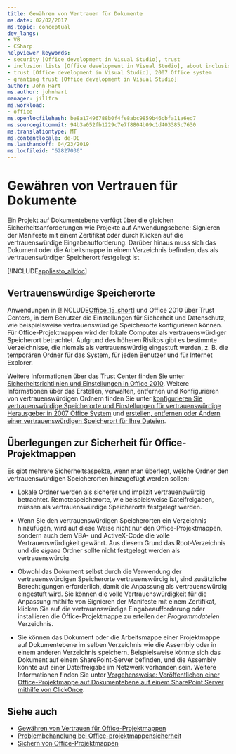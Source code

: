 ```yaml
---
title: Gewähren von Vertrauen für Dokumente
ms.date: 02/02/2017
ms.topic: conceptual
dev_langs:
- VB
- CSharp
helpviewer_keywords:
- security [Office development in Visual Studio], trust
- inclusion lists [Office development in Visual Studio], about inclusion lists
- trust [Office development in Visual Studio], 2007 Office system
- granting trust [Office development in Visual Studio]
author: John-Hart
ms.author: johnhart
manager: jillfra
ms.workload:
- office
ms.openlocfilehash: be8a17496788b0f4fe8abc9859b46cbfa11a6ed7
ms.sourcegitcommit: 94b3a052fb1229c7e7f8804b09c1d403385c7630
ms.translationtype: MT
ms.contentlocale: de-DE
ms.lasthandoff: 04/23/2019
ms.locfileid: "62827036"
---
```

# <a name="grant-trust-to-documents"></a>Gewähren von Vertrauen für Dokumente
  Ein Projekt auf Dokumentebene verfügt über die gleichen Sicherheitsanforderungen wie Projekte auf Anwendungsebene: Signieren der Manifeste mit einem Zertifikat oder durch Klicken auf die vertrauenswürdige Eingabeaufforderung. Darüber hinaus muss sich das Dokument oder die Arbeitsmappe in einem Verzeichnis befinden, das als vertrauenswürdiger Speicherort festgelegt ist.

 [!INCLUDE[appliesto_alldoc](../vsto/includes/appliesto-alldoc-md.md)]

## <a name="trusted-locations"></a>Vertrauenswürdige Speicherorte
 Anwendungen in [!INCLUDE[Office_15_short](../vsto/includes/office-15-short-md.md)] und Office 2010 über Trust Centers, in dem Benutzer die Einstellungen für Sicherheit und Datenschutz, wie beispielsweise vertrauenswürdige Speicherorte konfigurieren können. Für Office-Projektmappen wird der lokale Computer als vertrauenswürdiger Speicherort betrachtet. Aufgrund des höheren Risikos gibt es bestimmte Verzeichnisse, die niemals als vertrauenswürdig eingestuft werden, z. B. die temporären Ordner für das System, für jeden Benutzer und für Internet Explorer.

 Weitere Informationen über das Trust Center finden Sie unter [Sicherheitsrichtlinien und Einstellungen in Office 2010](http://go.microsoft.com/fwlink/?LinkId=89202). Weitere Informationen über das Erstellen, verwalten, entfernen und Konfigurieren von vertrauenswürdigen Ordnern finden Sie unter [konfigurieren Sie vertrauenswürdige Speicherorte und Einstellungen für vertrauenswürdige Herausgeber in 2007 Office System](http://go.microsoft.com/fwlink/?LinkId=89203) und [erstellen, entfernen oder Ändern einer vertrauenswürdigen Speicherort für Ihre Dateien](https://support.office.com/article/Create-remove-or-change-a-trusted-location-for-your-files-f5151879-25ea-4998-80a5-4208b3540a62).

## <a name="security-considerations-for-office-solutions"></a>Überlegungen zur Sicherheit für Office-Projektmappen
 Es gibt mehrere Sicherheitsaspekte, wenn man überlegt, welche Ordner den vertrauenswürdigen Speicherorten hinzugefügt werden sollen:

- Lokale Ordner werden als sicherer und implizit vertrauenswürdig betrachtet. Remotespeicherorte, wie beispielsweise Dateifreigaben, müssen als vertrauenswürdige Speicherorte festgelegt werden.

- Wenn Sie den vertrauenswürdigen Speicherorten ein Verzeichnis hinzufügen, wird auf diese Weise nicht nur den Office-Projektmappen, sondern auch dem VBA- und ActiveX-Code die volle Vertrauenswürdigkeit gewährt. Aus diesem Grund das Root-Verzeichnis und die *eigene* Ordner sollte nicht festgelegt werden als vertrauenswürdig.

- Obwohl das Dokument selbst durch die Verwendung der vertrauenswürdigen Speicherorte vertrauenswürdig ist, sind zusätzliche Berechtigungen erforderlich, damit die Anpassung als vertrauenswürdig eingestuft wird. Sie können die volle Vertrauenswürdigkeit für die Anpassung mithilfe von Signieren der Manifeste mit einem Zertifikat, klicken Sie auf die vertrauenswürdige Eingabeaufforderung oder installieren die Office-Projektmappe zu erteilen der *Programmdateien* Verzeichnis.

- Sie können das Dokument oder die Arbeitsmappe einer Projektmappe auf Dokumentebene im selben Verzeichnis wie die Assembly oder in einem anderen Verzeichnis speichern. Beispielsweise könnte sich das Dokument auf einem SharePoint-Server befinden, und die Assembly könnte auf einer Dateifreigabe im Netzwerk vorhanden sein. Weitere Informationen finden Sie unter [Vorgehensweise: Veröffentlichen einer Office-Projektmappe auf Dokumentebene auf einem SharePoint Server mithilfe von ClickOnce](https://msdn.microsoft.com/2408e809-fb78-42a1-9152-00afa1522e58).

## <a name="see-also"></a>Siehe auch
- [Gewähren von Vertrauen für Office-Projektmappen](../vsto/granting-trust-to-office-solutions.md)
- [Problembehandlung bei Office-projektmappensicherheit](../vsto/troubleshooting-office-solution-security.md)
- [Sichern von Office-Projektmappen](../vsto/securing-office-solutions.md)

